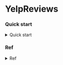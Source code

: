 # YelpReviews

### Quick start
<details>
<summary>Quick start</summary>

```bash
# STEP 1) db migration 
$ alembic init --template generic ddl
# update db creds
$ nano +18 alembic.ini
# upgrade 
$ alembic upgrade head

# STEP 2) Download / transform data
# via kaggle 
# dev 
# json -> csv 
$ bash transform_all_json_2_csv.sh 

# STEP 3) dump data into mysql 

```
</details>


### Ref
<details>
<summary>Ref</summary>

- Yelp dataset 
	- https://www.kaggle.com/yelp-dataset/yelp-dataset
	- https://www.yelp.com/dataset/documentation/main
	- https://github.com/Yelp/dataset-examples
- Superset connect to s3 transformed athena
	- https://dev.classmethod.jp/cloud/aws/query-and-visualize-data-from-amazon-athena-with-superset/
	- https://medium.com/payscale-tech/how-to-get-apache-superset-to-connect-to-athena-6d9b56bec7fb
- alembic mysql migration 
	 - https://michaelheap.com/alembic-python-migrations-quick-start/
</details>